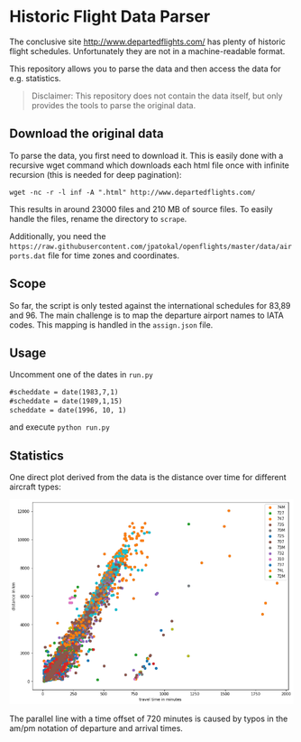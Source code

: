 # Historic Flight Data Parser

The conclusive site http://www.departedflights.com/ has plenty of historic flight schedules. Unfortunately they are not in a machine-readable format.

This repository allows you to parse the data and then access the data for e.g. statistics.

> Disclaimer: This repository does not contain the data itself, but only provides the tools to parse the original data.

## Download the original data

To parse the data, you first need to download it. This is easily done with a recursive wget command which downloads each html file once with infinite recursion (this is needed for deep pagination):

    wget -nc -r -l inf -A ".html" http://www.departedflights.com/

This results in around 23000 files and 210 MB of source files. To easily handle the files, rename the directory to `scrape`.

Additionally, you need the `https://raw.githubusercontent.com/jpatokal/openflights/master/data/airports.dat` file for time zones and coordinates.

## Scope
So far, the script is only tested against the international schedules for 83,89 and 96. The main challenge is to map the departure airport names to IATA codes. This mapping is handled in the `assign.json` file.

## Usage

Uncomment one of the dates in `run.py`

    #scheddate = date(1983,7,1)
    #scheddate = date(1989,1,15)
    scheddate = date(1996, 10, 1)

and execute `python run.py`

## Statistics

One direct plot derived from the data is the distance over time for different aircraft types:

![speed diagram](speed-stat.png)

The parallel line with a time offset of 720 minutes is caused by typos in the am/pm notation of departure and arrival times.